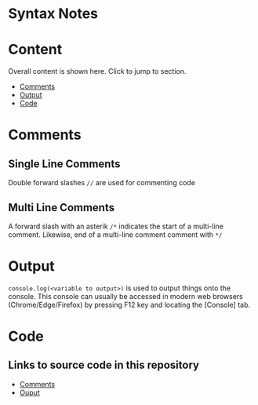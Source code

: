 # Syntax Notes 

# Content
Overall content is shown here. Click to jump to section.

- [Comments](#comments)
- [Output](#output)
- [Code](#code)

# Comments

## Single Line Comments
Double forward slashes `//` are used for commenting code

## Multi Line Comments
A forward slash with an asterik `/*` indicates the start of a multi-line comment. Likewise, end of a multi-line comment comment with `*/`

# Output
`console.log(<variable to output>)` is used to output things onto the console. This console can usually be accessed in modern web browsers (Chrome/Edge/Firefox) by pressing F12 key and locating the [Console] tab.

# Code
## Links to source code in this repository
- [Comments](./basics/../comments.js)
- [Ouput](./basics/../comments.js)
